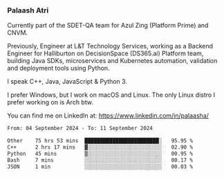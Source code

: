 ### Palaash Atri

Currently part of the SDET-QA team for Azul Zing (Platform Prime) and CNVM. 

Previously, Engineer at L&T Technology Services, working as a Backend Engineer for Halliburton on DecisionSpace (DS365.ai) Platform team, building Java SDKs, microservices and Kubernetes automation, validation and deployment tools using Python.

I speak C++, Java, JavaScript & Python 3.

I prefer Windows, but I work on macOS and Linux. The only Linux distro I prefer working on is Arch btw.

You can find me on LinkedIn at: https://www.linkedin.com/in/palaasha/

<!--START_SECTION:waka-->

```txt
From: 04 September 2024 - To: 11 September 2024

Other    75 hrs 53 mins  ████████████████████████░   95.95 %
C++      2 hrs 17 mins   ▓░░░░░░░░░░░░░░░░░░░░░░░░   02.90 %
Python   45 mins         ▒░░░░░░░░░░░░░░░░░░░░░░░░   00.95 %
Bash     7 mins          ░░░░░░░░░░░░░░░░░░░░░░░░░   00.17 %
JSON     1 min           ░░░░░░░░░░░░░░░░░░░░░░░░░   00.03 %
```

<!--END_SECTION:waka-->
